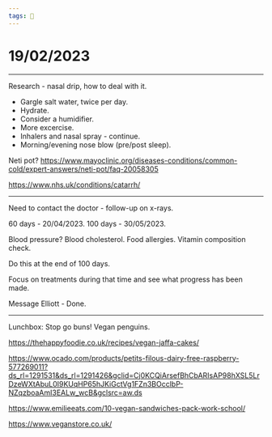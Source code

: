 ```yaml
---
tags: 📆
---
```


# 19/02/2023
---

Research - nasal drip, how to deal with it.

- Gargle salt water, twice per day.
- Hydrate.
- Consider a humidifier.
- More excercise.
- Inhalers and nasal spray - continue.
- Morning/evening nose blow (pre/post sleep).

Neti pot? https://www.mayoclinic.org/diseases-conditions/common-cold/expert-answers/neti-pot/faq-20058305

https://www.nhs.uk/conditions/catarrh/

---

Need to contact the doctor - follow-up on x-rays.

60 days - 20/04/2023.
100 days - 30/05/2023.

Blood pressure?
Blood cholesterol.
Food allergies.
Vitamin composition check.

Do this at the end of 100 days.

Focus on treatments during that time and see what progress has been made.

Message Elliott - Done.

---

Lunchbox:
Stop go buns!
Vegan penguins.

https://thehappyfoodie.co.uk/recipes/vegan-jaffa-cakes/

https://www.ocado.com/products/petits-filous-dairy-free-raspberry-577269011?ds_rl=1291531&ds_rl=1291426&gclid=Cj0KCQiArsefBhCbARIsAP98hXSL5LrDzeWXtAbuL0I9KUqHP65hJKiGctVg1FZn3BOcclbP-NZqzboaAmI3EALw_wcB&gclsrc=aw.ds

https://www.emilieeats.com/10-vegan-sandwiches-pack-work-school/

https://www.veganstore.co.uk/

